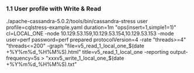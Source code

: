 
### 1.1 User profile with Write & Read
./apache-cassandra-5.0.2/tools/bin/cassandra-stress user profile=cqlstress-example.yaml duration=1m "ops(insert=1,simple1=1)" cl=LOCAL_ONE 
-node 10.129.53.159,10.129.53.154,10.129.53.153 
-mode user=perf password=perf prepared protocolVersion=4 
-rate "threads>=4" "threads<=200" 
-graph "file=v5_read_1_local_one_$(date +%Y%m%d_%H%M%S).html" title=v5_read_1_local_one
-reporting output-frequency=5s > "xxxv5_write_1_local_one_$(date +%Y%m%d_%H%M%S).txt"